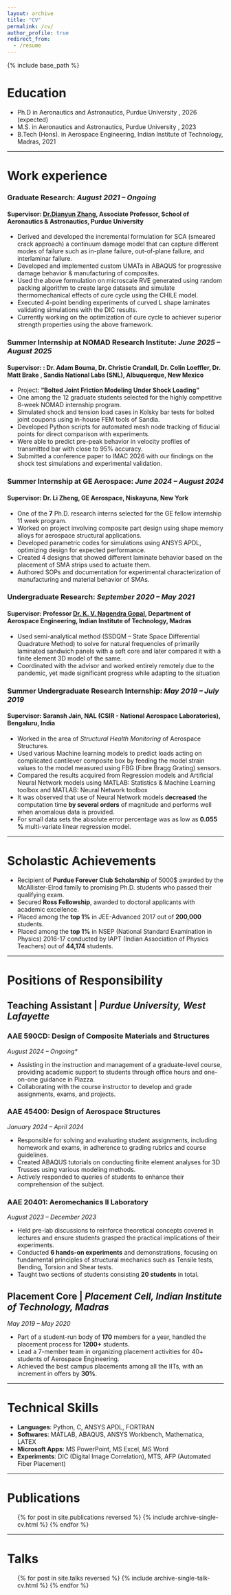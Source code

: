 ```yaml
---
layout: archive
title: "CV"
permalink: /cv/
author_profile: true
redirect_from:
  - /resume
---
```


{% include base_path %} 

Education
======
* Ph.D in Aeronautics and Astronautics, Purdue University , 2026 (expected)
* M.S. in Aeronautics and Astronautics, Purdue University , 2023
* B.Tech (Hons). in Aerospace Engineering, Indian Institute of Technology, Madras, 2021

------

Work experience
======

### **Graduate Research**: *August 2021 – Ongoing*
#### Supervisor: [Dr.Dianyun Zhang](https://www.purdue.edu/cmsc/tech-area-bio/zhang.php), Associate Professor, School of Aeronautics & Astronautics, Purdue University ####
  * Derived and developed the incremental formulation for SCA (smeared crack approach) a continuum damage model that can capture different modes of failure such as in-plane failure, out-of-plane failure, and interlaminar failure.
  * Developed and implemented custom UMATs in ABAQUS for progressive damage behavior \& manufacturing of composites.
  * Used the above formulation on microscale RVE generated using random packing algorithm to create large datasets and simulate thermomechanical effects of cure cycle using the CHILE model.
  * Executed 4-point bending experiments of curved L shape laminates validating simulations with the DIC results.
  * Currently working on the optimization of cure cycle to achiever superior strength properties using the above framework.

### **Summer Internship at NOMAD Research Institute**: *June 2025 – August 2025*
#### Supervisor: : Dr. Adam Bouma, Dr. Christie Crandall, Dr. Colin Loeffler, Dr. Matt Brake , Sandia National Labs (SNL), Albuquerque, New Mexico ####
  * Project: **“Bolted Joint Friction Modeling Under Shock Loading”**
  * One among the 12 graduate students selected for the highly competitive 8-week NOMAD internship program.
  * Simulated shock and tension load cases in Kolsky bar tests for bolted joint coupons using in-house FEM tools of Sandia.
  * Developed Python scripts for automated mesh node tracking of fiducial points for direct comparison with experiments.
  * Were able to predict pre-peak behavior in velocity profiles of transmitted bar with close to 95\% accuracy.
  * Submitted a conference paper to IMAC 2026 with our findings on the shock test simulations and experimental validation.

### **Summer Internship at GE Aerospace**: *June 2024 – August 2024*
#### Supervisor: Dr. Li Zheng, GE Aerospace, Niskayuna, New York ####
  * One of the **7** Ph.D. research interns selected for the GE fellow internship 11 week program.
  * Worked on project involving composite part design using shape memory alloys for aerospace structural applications.
  * Developed parametric codes for simulations using ANSYS APDL, optimizing design for expected performance.
  * Created 4 designs that showed different laminate behavior based on the placement of SMA strips used to actuate them.
  * Authored SOPs and documentation for experimental characterization of manufacturing and material behavior of SMAs.

### **Undergraduate Research**: *September 2020 – May 2021*
#### Supervisor: Professor [Dr. K. V. Nagendra Gopal](http://www.ae.iitm.ac.in/~gopal/ngopal.html), Department of Aerospace Engineering, Indian Institute of Technology, Madras ####
  * Used semi-analytical method (SSDQM – State Space Differential Quadrature Method) to solve for natural frequencies of primarily laminated sandwich panels with a soft core and later compared it with a finite element 3D model of the same.
  * Coordinated with the advisor and worked entirely remotely due to the pandemic, yet made significant progress while adapting to the situation

### **Summer Undergraduate Research Internship**: *May 2019 – July 2019*
#### Supervisor: Saransh Jain, NAL (CSIR - National Aerospace Laboratories), Bengaluru, India ####
  * Worked in the area of _Structural Health Monitoring_ of Aerospace Structures.
  * Used various Machine learning models to predict loads acting on complicated cantilever composite box by feeding the model strain values to the model measured using FBG (Fibre Bragg Grating) sensors.
  * Compared the results acquired from Regression models and Artificial Neural Network models using MATLAB: Statistics & Machine Learning toolbox and MATLAB: Neural Network toolbox
  * It was observed that use of Neural Network models **decreased** the computation time **by several orders** of magnitude and performs well when anomalous data is provided.
  * For small data sets the absolute error percentage was as low as **0.055 %** multi-variate linear regression model.

------

Scholastic Achievements
======
* Recipient of **Purdue Forever Club Scholarship** of 5000$ awarded by the McAllister-Elrod family to promising Ph.D. students who passed their qualifying exam.
* Secured **Ross Fellowship**, awarded to doctoral applicants with academic excellence.
* Placed among the **top 1%** in JEE-Advanced 2017 out of **200,000** students.
* Placed among the **top 1%** in NSEP (National Standard Examination in Physics) 2016-17 conducted by IAPT (Indian Association of Physics Teachers) out of **44,174** students.

------

Positions of Responsibility
======
## Teaching Assistant | _Purdue University, West Lafayette_

### AAE 590CD: Design of Composite Materials and Structures 
_August 2024 – Ongoing*_
* Assisting in the instruction and management of a graduate-level course, providing academic support to students
through office hours and one-on-one guidance in Piazza.
* Collaborating with the course instructor to develop and grade assignments, exams, and projects.

### AAE 45400: Design of Aerospace Structures 
_January 2024 – April 2024_
* Responsible for solving and evaluating student assignments, including homework and exams, in adherence to
grading rubrics and course guidelines.
* Created ABAQUS tutorials on conducting finite element analyses for 3D Trusses using various modeling methods.
* Actively responded to queries of students to enhance their comprehension of the subject.

### AAE 20401: Aeromechanics II Laboratory 
_August 2023 – December 2023_
* Held pre-lab discussions to reinforce theoretical concepts covered in lectures and ensure students grasped the
practical implications of their experiments.
* Conducted **6 hands-on experiments** and demonstrations, focusing on fundamental principles of structural mechanics
such as Tensile tests, Bending, Torsion and Shear tests.
* Taught two sections of students consisting **20 students** in total.

## Placement Core | _Placement Cell, Indian Institute of Technology, Madras_ 
_May 2019 – May 2020_
* Part of a student-run body of **170** members for a year, handled the placement process for **1200+** students.
* Lead a 7-member team in organizing placement activities for 40+ students of Aerospace Engineering.
* Achieved the best campus placements among all the IITs, with an increment in offers by **30\%**.

------

Technical Skills
======
* **Languages**: Python, C, ANSYS APDL, FORTRAN
* **Softwares**: MATLAB, ABAQUS, ANSYS Workbench, Mathematica, LATEX
* **Microsoft Apps**: MS PowerPoint, MS Excel, MS Word
* **Experiments**: DIC (Digital Image Correlation), MTS, AFP (Automated Fiber Placement)

------

Publications
======
  <ul>{% for post in site.publications reversed %}
    {% include archive-single-cv.html %}
  {% endfor %}</ul>

------

Talks
======
  <ul>{% for post in site.talks reversed %}
    {% include archive-single-talk-cv.html  %}
  {% endfor %}</ul>

<!---
Teaching
======
  <ul>{% for post in site.teaching reversed %}
    {% include archive-single-cv.html %}
  {% endfor %}</ul>
--->
  

